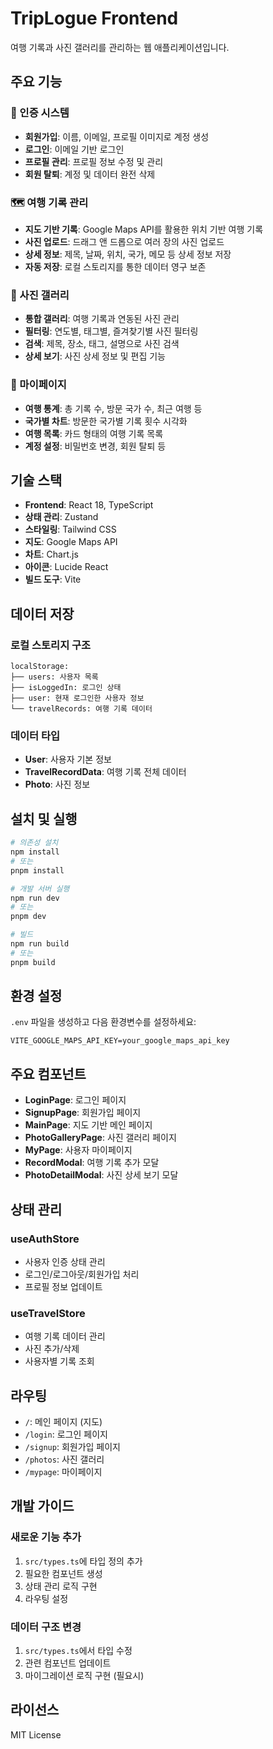 # TripLogue Frontend

여행 기록과 사진 갤러리를 관리하는 웹 애플리케이션입니다.

## 주요 기능

### 🔐 인증 시스템

- **회원가입**: 이름, 이메일, 프로필 이미지로 계정 생성
- **로그인**: 이메일 기반 로그인
- **프로필 관리**: 프로필 정보 수정 및 관리
- **회원 탈퇴**: 계정 및 데이터 완전 삭제

### 🗺️ 여행 기록 관리

- **지도 기반 기록**: Google Maps API를 활용한 위치 기반 여행 기록
- **사진 업로드**: 드래그 앤 드롭으로 여러 장의 사진 업로드
- **상세 정보**: 제목, 날짜, 위치, 국가, 메모 등 상세 정보 저장
- **자동 저장**: 로컬 스토리지를 통한 데이터 영구 보존

### 📸 사진 갤러리

- **통합 갤러리**: 여행 기록과 연동된 사진 관리
- **필터링**: 연도별, 태그별, 즐겨찾기별 사진 필터링
- **검색**: 제목, 장소, 태그, 설명으로 사진 검색
- **상세 보기**: 사진 상세 정보 및 편집 기능

### 👤 마이페이지

- **여행 통계**: 총 기록 수, 방문 국가 수, 최근 여행 등
- **국가별 차트**: 방문한 국가별 기록 횟수 시각화
- **여행 목록**: 카드 형태의 여행 기록 목록
- **계정 설정**: 비밀번호 변경, 회원 탈퇴 등

## 기술 스택

- **Frontend**: React 18, TypeScript
- **상태 관리**: Zustand
- **스타일링**: Tailwind CSS
- **지도**: Google Maps API
- **차트**: Chart.js
- **아이콘**: Lucide React
- **빌드 도구**: Vite

## 데이터 저장

### 로컬 스토리지 구조

```
localStorage:
├── users: 사용자 목록
├── isLoggedIn: 로그인 상태
├── user: 현재 로그인한 사용자 정보
└── travelRecords: 여행 기록 데이터
```

### 데이터 타입

- **User**: 사용자 기본 정보
- **TravelRecordData**: 여행 기록 전체 데이터
- **Photo**: 사진 정보

## 설치 및 실행

```bash
# 의존성 설치
npm install
# 또는
pnpm install

# 개발 서버 실행
npm run dev
# 또는
pnpm dev

# 빌드
npm run build
# 또는
pnpm build
```

## 환경 설정

`.env` 파일을 생성하고 다음 환경변수를 설정하세요:

```env
VITE_GOOGLE_MAPS_API_KEY=your_google_maps_api_key
```

## 주요 컴포넌트

- **LoginPage**: 로그인 페이지
- **SignupPage**: 회원가입 페이지
- **MainPage**: 지도 기반 메인 페이지
- **PhotoGalleryPage**: 사진 갤러리 페이지
- **MyPage**: 사용자 마이페이지
- **RecordModal**: 여행 기록 추가 모달
- **PhotoDetailModal**: 사진 상세 보기 모달

## 상태 관리

### useAuthStore

- 사용자 인증 상태 관리
- 로그인/로그아웃/회원가입 처리
- 프로필 정보 업데이트

### useTravelStore

- 여행 기록 데이터 관리
- 사진 추가/삭제
- 사용자별 기록 조회

## 라우팅

- `/`: 메인 페이지 (지도)
- `/login`: 로그인 페이지
- `/signup`: 회원가입 페이지
- `/photos`: 사진 갤러리
- `/mypage`: 마이페이지

## 개발 가이드

### 새로운 기능 추가

1. `src/types.ts`에 타입 정의 추가
2. 필요한 컴포넌트 생성
3. 상태 관리 로직 구현
4. 라우팅 설정

### 데이터 구조 변경

1. `src/types.ts`에서 타입 수정
2. 관련 컴포넌트 업데이트
3. 마이그레이션 로직 구현 (필요시)

## 라이선스

MIT License
